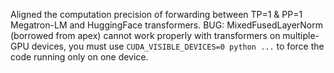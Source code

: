 Aligned the computation precision of forwarding between TP=1 & PP=1 Megatron-LM and HuggingFace transformers.
BUG: MixedFusedLayerNorm (borrowed from apex) cannot work properly with transformers on multiple-GPU devices,
     you must use `CUDA_VISIBLE_DEVICES=0 python ...` to force the code running only on one device.